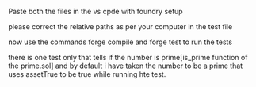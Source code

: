 Paste both the files in the vs cpde with foundry setup 

please correct the relative paths as per your computer in the test file

now use the commands forge compile and forge test to run the tests

there is one test only that tells if the number is prime[is_prime function of the prime.sol] and by default i have taken the number to be a prime that uses assetTrue to be true while running hte test.

